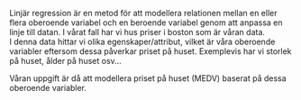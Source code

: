 Linjär regression är en metod för att modellera relationen mellan en eller flera oberoende variabel och en beroende variabel genom att anpassa en linje till datan. I vårat fall har vi hus priser i boston som är våran data.  
I denna data hittar vi olika egenskaper/attribut, vilket är våra oberoende variabler eftersom dessa påverkar priset på huset. Exemplevis har vi storlek på huset, ålder på huset osv...

Våran uppgift är då att modellera priset på huset (MEDV) baserat på dessa oberoende variabler.
